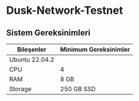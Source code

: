 # Dusk-Network-Testnet

## Sistem Gereksinimleri
| Bileşenler | Minimum Gereksinimler | 
| ------------ | ------------ |
| Ubuntu 22.04.2 |
| CPU |	4 |
| RAM	| 8 GB |
| Storage	| 250 GB SSD |
